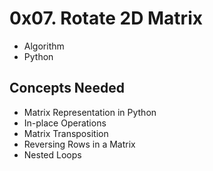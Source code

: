 # 0x07. Rotate 2D Matrix
- Algorithm
- Python

## Concepts Needed
- Matrix Representation in Python
- In-place Operations
- Matrix Transposition
- Reversing Rows in a Matrix
- Nested Loops

